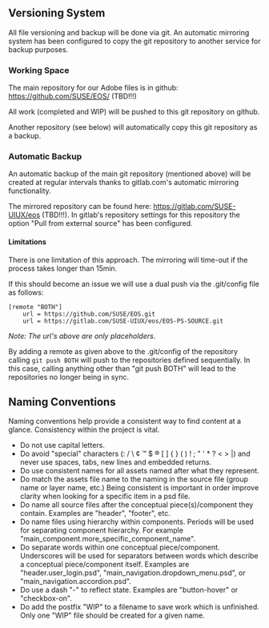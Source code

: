 ## Versioning System
All file versioning and backup will be done via git. An automatic mirroring system has been configured to copy the git repository to another service for backup purposes.

### Working Space
The main repository for our Adobe files is in github: 
https://github.com/SUSE/EOS/ (TBD!!!)

All work (completed and WIP) will be pushed to this git repository on github. 

Another repository (see below) will automatically copy this git repository as a backup.

### Automatic Backup

An automatic backup of the main git repository (mentioned above) will be created at regular intervals thanks to gitlab.com's automatic mirroring functionality.

The mirrored repository can be found here: https://gitlab.com/SUSE-UIUX/eos (TBD!!!). In gitlab's repository settings for this repository the option "Pull from external source" has been configured.

#### Limitations
There is one limitation of this approach. The mirroring will time-out if the process takes longer than 15min.

If this should become an issue we will use a dual push via the .git/config file as follows:
```
[remote "BOTH"]
	url = https://github.com/SUSE/EOS.git
	url = https://gitlab.com/SUSE-UIUX/eos/EOS-PS-SOURCE.git
```
_Note: The url's above are only placeholders._

By adding a remote as given above to the .git/config of the repository calling ```git push BOTH``` will push to the repositories defined sequentially. In this case, calling anything other than "git push BOTH" will lead to the repositories no longer being in sync. 
 

## Naming Conventions
Naming conventions help provide a consistent way to find content at a glance. Consistency within the project is vital.

* Do not use capital letters.
* Do avoid "special" characters (: / \ ¢ ™ $ ® [ ] { } ( ) ! ; " ' * ? < > |) and never use spaces, tabs, new lines and embedded returns.
* Do use consistent names for all assets named after what they represent.
* Do match the assets file name to the naming in the source file (group name or layer name, etc.) Being consistent is important in order improve clarity when looking for a specific item in a psd file.
* Do name all source files after the conceptual piece(s)/component they contain. Examples are "header", "footer", etc.
* Do name files using hierarchy within components. Periods will be used for separating component hierarchy. For example  "main_component.more_specific_component_name".
* Do separate words within one conceptual piece/component. Underscores will be used for separators between words which describe a conceptual piece/component itself. Examples are "header.user_login.psd",  "main_navigation.dropdown_menu.psd", or "main_navigation.accordion.psd".
* Do use a dash "-" to reflect state. Examples are "button-hover" or "checkbox-on".
* Do add the postfix "WIP" to a filename to save work which is unfinished. Only one "WIP" file should be created for a given name.


